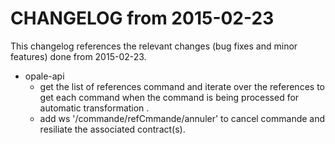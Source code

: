 CHANGELOG from 2015-02-23
===================

This changelog references the relevant changes (bug fixes and minor features) done
from 2015-02-23.

* opale-api
  * get the list of references  command and iterate over the references to get each command when the command is being processed for automatic transformation .
  * add ws '/commande/refCmmande/annuler' to cancel commande and resiliate the associated contract(s).